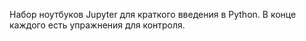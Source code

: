 Набор ноутбуков Jupyter для краткого введения в Python. В конце каждого есть упражнения для контроля.
